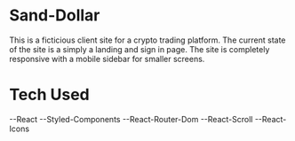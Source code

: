 # Sand-Dollar

This is a ficticious client site for a crypto trading platform. The current state of the site is a simply a landing and sign in page. The site is completely responsive with a mobile sidebar for smaller screens.


# Tech Used
--React  --Styled-Components  --React-Router-Dom  --React-Scroll  --React-Icons
